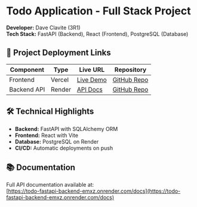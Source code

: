 # Todo Application - Full Stack Project
**Developer:** Dave Clavite (3R1)  
**Tech Stack:** FastAPI (Backend), React (Frontend), PostgreSQL (Database)  

## 🔗 Project Deployment Links

| Component        | Type       | Live URL | Repository |
|------------------|------------|----------|------------|
| Frontend         | Vercel     | [Live Demo](https://todo-fastapi-frontend.vercel.app) | [GitHub Repo](https://github.com/DabRGB/todo-fastapi-frontend) |
| Backend API      | Render     | [API Docs](https://todo-fastapi-backend-emxz.onrender.com/docs) | [GitHub Repo](https://github.com/DabRGB/todo-fastapi-backend) |

## 🛠️ Technical Highlights
- **Backend:** FastAPI with SQLAlchemy ORM
- **Frontend:** React with Vite
- **Database:** PostgreSQL on Render
- **CI/CD:** Automatic deployments on push

## 📚 Documentation
Full API documentation available at:  
[https://todo-fastapi-backend-emxz.onrender.com/docs](https://todo-fastapi-backend-emxz.onrender.com/docs)
